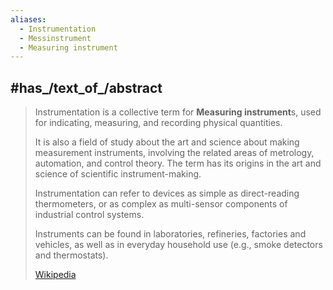 ```yaml
---
aliases:
  - Instrumentation
  - Messinstrument
  - Measuring instrument
---
```



## #has_/text_of_/abstract 

> Instrumentation is a collective term for **Measuring instrument**s, 
> used for indicating, measuring, and recording physical quantities. 
> 
> It is also a field of study about the art and science about making measurement instruments, 
> involving the related areas of metrology, automation, and control theory. 
> The term has its origins in the art and science of scientific instrument-making.
>
> Instrumentation can refer to devices as simple as direct-reading thermometers, 
> or as complex as multi-sensor components of industrial control systems. 
> 
> Instruments can be found in laboratories, refineries, factories and vehicles, 
> as well as in everyday household use (e.g., smoke detectors and thermostats).
>
> [Wikipedia](https://en.wikipedia.org/wiki/Instrumentation) 

